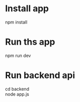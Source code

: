 # Install app
npm install

# Run ths app
npm run dev

# Run backend api
cd backend <br />
node app.js
